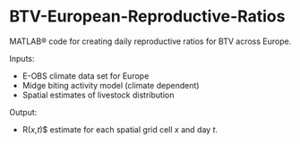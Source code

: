 # BTV-European-Reproductive-Ratios
MATLAB® code for creating daily reproductive ratios for BTV across Europe.

Inputs:
* E-OBS climate data set for Europe
* Midge biting activity model (climate dependent)
* Spatial estimates of livestock distribution 

Output:
* R(*x*,*t*)$ estimate for each spatial grid cell *x* and day *t*. 

